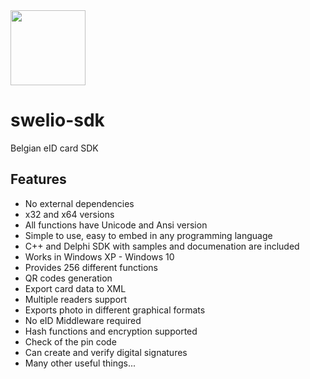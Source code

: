<img src="https://github.com/perevoznyk/swelio-sdk/raw/master/Swelio_icon.png" width="120">

# swelio-sdk
Belgian eID card SDK

## Features
* No external dependencies
* x32 and x64 versions
* All functions have Unicode and Ansi version
* Simple to use, easy to embed in any programming language
* C++ and Delphi SDK with samples and documenation are included
* Works in Windows XP - Windows 10
* Provides 256 different functions
* QR codes generation
* Export card data to XML
* Multiple readers support
* Exports photo in different graphical formats
* No eID Middleware required
* Hash functions and encryption supported
* Check of the pin code
* Can create and verify digital signatures
* Many other useful things...
